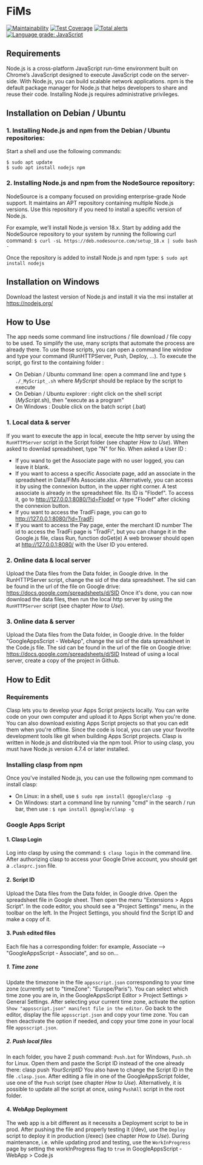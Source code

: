 # FiMs

[![Maintainability](https://api.codeclimate.com/v1/badges/c91149f9871e06746ae1/maintainability)](https://codeclimate.com/github/flodef/FiMS/maintainability)
[![Test Coverage](https://api.codeclimate.com/v1/badges/c91149f9871e06746ae1/test_coverage)](https://codeclimate.com/github/flodef/FiMS/test_coverage)
[![Total alerts](https://img.shields.io/lgtm/alerts/g/flodef/FiMS.svg?logo=lgtm&logoWidth=18)](https://lgtm.com/projects/g/flodef/FiMS/alerts/)
[![Language grade: JavaScript](https://img.shields.io/lgtm/grade/javascript/g/flodef/FiMS.svg?logo=lgtm&logoWidth=18)](https://lgtm.com/projects/g/flodef/FiMS/context:javascript)

## Requirements

Node.js is a cross-platform JavaScript run-time environment built on Chrome’s JavaScript designed to execute JavaScript code on the server-side. With Node.js, you can build scalable network applications.
npm is the default package manager for Node.js that helps developers to share and reuse their code.
Installing Node.js requires administrative privileges.

## Installation on Debian / Ubuntu

### 1. Installing Node.js and npm from the Debian / Ubuntu repositories:

Start a shell and use the following commands:

```
$ sudo apt update
$ sudo apt install nodejs npm
```

### 2. Installing Node.js and npm from the NodeSource repository:

NodeSource is a company focused on providing enterprise-grade Node support. It maintains an APT repository containing multiple Node.js versions. Use this repository if you need to install a specific version of Node.js.

For example, we’ll install Node.js version 18.x.
Start by adding add the NodeSource repository to your system by running the following curl command:
`$ curl -sL https://deb.nodesource.com/setup_18.x | sudo bash -`

Once the repository is added to install Node.js and npm type:
`$ sudo apt install nodejs`

## Installation on Windows

Download the lastest version of Node.js and install it via the msi installer at https://nodejs.org/

## How to Use

The app needs some command line instructions / file download / file copy to be used.
To simplify the use, many scripts that automate the process are already there.
To use those scripts, you can open a command line window and type your command (RunHTTPServer, Push, Deploy, ...).
To execute the script, go first to the containing folder :

- On Debian / Ubuntu command line: open a command line and type `$ ./_MyScript_.sh` where _MyScript_ should be replace by the script to execute
- On Debian / Ubuntu explorer : right click on the shell script (_MyScript_.sh), then "execute as a program"
- On Windows : Double click on the batch script (.bat)

### 1. Local data & server

If you want to execute the app in local, execute the http server by using the `RunHTTPServer` script in the Script folder (see chapter _How to Use_).
When asked to downlad spreadsheet, type "N" for No.
When asked a User ID :

- If you wand to get the Associate page with no user logged, you can leave it blank.
- If you want to access a specific Associate page, add an associate in the spreadsheet in Data/FiMs Associate.xlsx.
  Alternatively, you can access it by using the connexion button, in the upper right corner.
  A test associate is already in the spreadsheet file. Its ID is "Flodef".
  To access it, go to http://127.0.0.1:8080/?id=Flodef or type "Flodef" after clicking the connexion button.
- If you want to access the TradFi page, you can go to http://127.0.0.1:8080/?id=TradFi
- If you want to access the Pay page, enter the merchant ID number
  The id to access the TradFi page is "TradFi", but you can change it in the Google.js file, class Run, function doGet(e)
  A web browser should open at http://127.0.0.1:8080/ with the User ID you entered.

### 2. Online data & local server

Upload the Data files from the Data folder, in Google drive.
In the RunHTTPServer script, change the sid of the data spreadsheet.
The sid can be found in the url of the file on Google drive:
https://docs.google.com/spreadsheets/d/SID
Once it's done, you can now download the data files, then run the local http server by using the `RunHTTPServer` script
(see chapter _How to Use_).

### 3. Online data & server

Upload the Data files from the Data folder, in Google drive.
In the folder "GoogleAppsScript - WebApp", change the sid of the data spreadsheet in the Code.js file.
The sid can be found in the url of the file on Google drive:
https://docs.google.com/spreadsheets/d/SID
Instead of using a local server, create a copy of the project in Github.

## How to Edit

### Requirements

Clasp lets you to develop your Apps Script projects locally. You can write code on your own computer and upload it to Apps Script when you're done. You can also download existing Apps Script projects so that you can edit them when you're offline. Since the code is local, you can use your favorite development tools like git when building Apps Script projects.
Clasp is written in Node.js and distributed via the npm tool.
Prior to using clasp, you must have Node.js version 4.7.4 or later installed.

### Installing clasp from npm

Once you've installed Node.js, you can use the following npm command to install clasp:

- On Linux: in a shell, use `$ sudo npm install @google/clasp -g`
- On Windows: start a command line by running "cmd" in the search / run bar, then use : `$ npm install @google/clasp -g`

### Google Apps Script

#### 1. Clasp Login

Log into clasp by using the command: `$ clasp login` in the command line.
After authorizing clasp to access your Google Drive account, you should get a `.clasprc.json` file.

#### 2. Script ID

Upload the Data files from the Data folder, in Google drive.
Open the spreadsheet file in Google sheet. Then open the menu "Extensions > Apps Script".
In the code editor, you should see a "Project Settings" menu, in the toolbar on the left.
In the Project Settings, you should find the Script ID and make a copy of it.

#### 3. Push edited files

Each file has a corresponding folder: for example, Associate --> "GoogleAppsScript - Associate", and so on...

##### 1. Time zone

Update the timezone in the file `appsscript.json` corresponding to your time zone (currently set to "timeZone": "Europe/Paris").
You can select which time zone you are in, in the GoogleAppsScript Editor > Project Settings > General Settings.
After selecting your current time zone, activate the option `Show "appsscript.json" manifest file in the editor`.
Go back to the editor, display the file `appsscript.json` and copy your time zone.
You can then deactivate the option if needed, and copy your time zone in your local file `appsscript.json`.

##### 2. Push local files

In each folder, you have 2 push command: `Push.bat` for Windows, `Push.sh` for Linux.
Open them and paste the Script ID instead of the one already there: clasp push _YourScriptID_
You also have to change the Script ID in the file `.clasp.json`.
After editing a file in one of the GoogleAppsScript folder, use one of the `Push` script
(see chapter _How to Use_). Alternatively, it is possible to update all the script at once,
using `PushAll` script in the root folder.

#### 4. WebApp Deployment

The web app is a bit different as it necessits a Deployment script to be in prod.
After pushing the file and properly testing it (/dev), use the `Deploy` script to deploy it in production (/exec)
(see chapter _How to Use_).
During maintenance, i.e. while updating prod and testing, use the `WorkInProgress` page by setting the workInProgress flag to `true` in GoogleAppsScript - WebApp > Code.js
